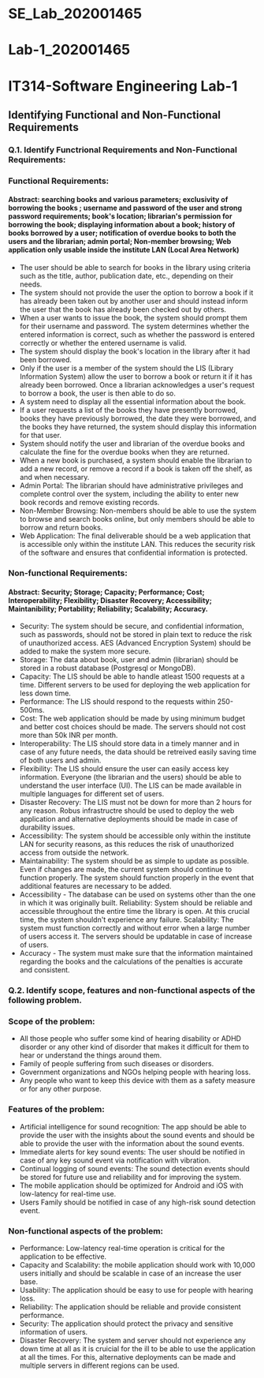 # SE_Lab_202001465

# Lab-1_202001465

# IT314-Software Engineering Lab-1

## Identifying Functional and Non-Functional Requirements

### Q.1. Identify Functrional Requirements and Non-Functional Requirements:

### Functional Requirements:

#### Abstract: searching books and various parameters; exclusivity of borrowing the books ; username and password of the user and strong password requirements; book's location; librarian's permission for borrowing the book; displaying information about a book; history of books borrowed by a user; notification of overdue books to both the users and the librarian; admin portal; Non-member browsing; Web application only usable inside the institute LAN (Local Area Network)

- The user should be able to search for books in the library using criteria such as the title, author, publication date, etc., depending on their needs.
- The system should not provide the user the option to borrow a book if it has already been taken out by another user and should instead inform the user that the book has already been checked out by others.
- When a user wants to issue the book, the system should prompt them for their username and password. The system determines whether the entered information is correct, such as whether the password is entered correctly or whether the entered username is valid.
- The system should display the book's location in the library after it had been borrowed.
- Only if the user is a member of the system should the LIS (Library Information System) allow the user to borrow a book or return it if it has already been borrowed. Once a librarian acknowledges a user's request to borrow a book, the user is then able to do so.
- A system need to display all the essential information about the book.
- If a user requests a list of the books they have presently borrowed, books they have previously borrowed, the date they were borrowed, and the books they have returned, the system should display this information for that user.
- System should notify the user and librarian of the overdue books and calculate the fine for the overdue books when they are returned.
- When a new book is purchased, a system should enable the librarian to add a new record, or remove a record if a book is taken off the shelf, as and when necessary. 
- Admin Portal: The librarian should have administrative privileges and complete control over the system, including the ability to enter new book records and remove existing records.
- Non-Member Browsing: Non-members should be able to use the system to browse and search books online, but only members should be able to borrow and return books.
- Web Application: The final deliverable should be a web application that is accessible only within the institute LAN. This reduces the security risk of the software and ensures that confidential information is protected.

### Non-functional Requirements:
#### Abstract: Security; Storage; Capacity; Performance; Cost; Interoperability; Flexibility; Disaster Recovery; Accessibility; Maintanibility; Portability; Reliability; Scalability; Accuracy.

- Security:  The system should be secure, and confidential information, such as passwords, should not be stored in plain text to reduce the risk of unauthorized access. AES (Advanced Encryption System) should be added to make the system more secure.
- Storage: The data about book, user and admin (librarian) should be stored in a robust database (Postgresql or MongoDB).
- Capacity: The LIS should be able to handle atleast 1500 requests at a time. Different servers to be used for deploying the web application for less down time. 
- Performance: The LIS should respond to the requests within 250-500ms. 
- Cost: The web application should be made by using minimum budget and better cost choices should be made. The servers should not cost more than 50k INR per month.
- Interoperability: The LIS should store data in a timely manner and in case of any future needs, the data should be retreived easily saving time of both users and admin.
- Flexibility: The LIS should ensure the user can easily access key information. Everyone (the librarian and the users) should be able to understand the user interface (UI). The LIS can be made available in multiple languages for different set of users.
- Disaster Recovery: The LIS must not be down for more than 2 hours for any reason. Robus infrastructre should be used to deploy the web application and alternative deployments should be made in case of durability issues.
- Accessibility: The system should be accessible only within the institute LAN for security reasons, as this reduces the risk of unauthorized access from outside the network.
- Maintainability: The system should be as simple to update as possible. Even if changes are made, the current system should continue to function properly. The system should function properly in the event that additional features are necessary to be added.
- Accessibility - The database can be used on systems other than the one in which it was originally built.
Reliability: System should be reliable and accessible throughout the entire time the library is open. At this crucial time, the system shouldn't experience any failure.
Scalability: The system must function correctly and without error when a large number of users access it. The servers should be updatable in case of increase of users.
- Accuracy - The system must make sure that the information maintained regarding the books and the calculations of the penalties is accurate and consistent.

### Q.2. Identify scope, features and non-functional aspects of the following problem.

### Scope of the problem:
- All those people who suffer some kind of hearing disability or ADHD disorder or any other kind of disorder that makes it difficult for them to hear or understand the things around them.
- Family of people suffering from such diseases or disorders.
- Government organizations and NGOs helping people with hearing loss.
- Any people who want to keep this device with them as a safety measure or for any other purpose.

### Features of the problem:
- Artificial intelligence for sound recognition: The app should be able to provide the user with the insights about the sound events and should be able to provide the user with the information about the sound events.
- Immediate alerts for key sound events: The user should be notified in case of any key sound event via notification with vibration.
- Continual logging of sound events: The sound detection events should be stored for future use and reliability and for improving the system.
- The mobile application should be optimized for Android and iOS with low-latency for real-time use.
- Users Family should be notified in case of any high-risk sound detection event.

### Non-functional aspects of the problem:
- Performance: Low-latency real-time operation is critical for the application to be effective.
- Capacity and Scalability: the mobile application should work with 10,000 users initially and should be scalable in case of an increase the user base.
- Usability: The application should be easy to use for people with hearing loss.
- Reliability: The application should be reliable and provide consistent performance.
- Security: The application should protect the privacy and sensitive information of users.
- Disaster Recovery: The system and server should not experience any down time at all as it is cruicial for the ill to be able to use the application at all the times. For this, alternative deployments can be made and multiple servers in different regions can be used.
